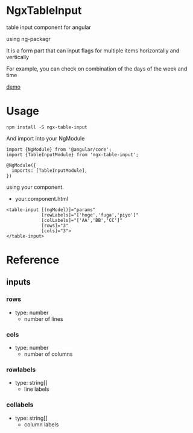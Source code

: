 # NgxTableInput

table input component for angular

using ng-packagr

It is a form part that can input flags for multiple items horizontally and vertically

For example, you can check on combination of the days of the week and time

[demo](https://swfz.github.io/ngx-table-input/ "ngx-table-input demo")

# Usage

```
npm install -S ngx-table-input
```

And import into your NgModule

```
import {NgModule} from '@angular/core';
import {TableInputModule} from 'ngx-table-input';

@NgModule({
  imports: [TableInputModule],
})
```

using your component.

- your.component.html

```
<table-input [(ngModel)]="params"
             [rowLabels]="['hoge','fuga','piyo']"
             [colLabels]="['AA','BB','CC']"
             [rows]="3"
             [cols]="3">
</table-input>
```

# Reference
## inputs
### rows
- type: number
    - number of lines

### cols
- type: number
    - number of columns

### rowlabels
- type: string[]
    - line labels

### collabels
- type: string[]
    - column labels

